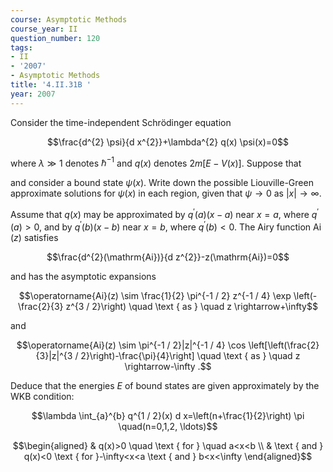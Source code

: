 ```yaml
---
course: Asymptotic Methods
course_year: II
question_number: 120
tags:
- II
- '2007'
- Asymptotic Methods
title: '4.II.31B '
year: 2007
---
```



Consider the time-independent Schrödinger equation

$$\frac{d^{2} \psi}{d x^{2}}+\lambda^{2} q(x) \psi(x)=0$$

where $\lambda \gg 1$ denotes $\hbar^{-1}$ and $q(x)$ denotes $2 m[E-V(x)]$. Suppose that

and consider a bound state $\psi(x)$. Write down the possible Liouville-Green approximate solutions for $\psi(x)$ in each region, given that $\psi \rightarrow 0$ as $|x| \rightarrow \infty$.

Assume that $q(x)$ may be approximated by $q^{\prime}(a)(x-a)$ near $x=a$, where $q^{\prime}(a)>0$, and by $q^{\prime}(b)(x-b)$ near $x=b$, where $q^{\prime}(b)<0$. The Airy function $\operatorname{Ai}(z)$ satisfies

$$\frac{d^{2}(\mathrm{Ai})}{d z^{2}}-z(\mathrm{Ai})=0$$

and has the asymptotic expansions

$$\operatorname{Ai}(z) \sim \frac{1}{2} \pi^{-1 / 2} z^{-1 / 4} \exp \left(-\frac{2}{3} z^{3 / 2}\right) \quad \text { as } \quad z \rightarrow+\infty$$

and

$$\operatorname{Ai}(z) \sim \pi^{-1 / 2}|z|^{-1 / 4} \cos \left[\left(\frac{2}{3}|z|^{3 / 2}\right)-\frac{\pi}{4}\right] \quad \text { as } \quad z \rightarrow-\infty .$$

Deduce that the energies $E$ of bound states are given approximately by the WKB condition:

$$\lambda \int_{a}^{b} q^{1 / 2}(x) d x=\left(n+\frac{1}{2}\right) \pi \quad(n=0,1,2, \ldots)$$

$$\begin{aligned}
& q(x)>0 \quad \text { for } \quad a<x<b \\
& \text { and } q(x)<0 \text { for }-\infty<x<a \text { and } b<x<\infty 
\end{aligned}$$